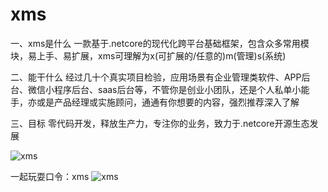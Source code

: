 # xms
一、xms是什么
    一款基于.netcore的现代化跨平台基础框架，包含众多常用模块，易上手、易扩展，xms可理解为x(可扩展的/任意的)m(管理)s(系统)

二、能干什么
    经过几十个真实项目检验，应用场景有企业管理类软件、APP后台、微信小程序后台、saas后台等，不管你是创业小团队，还是个人私单小能手，亦或是产品经理或实施顾问，通通有你想要的内容，强烈推荐深入了解

三、目标
    零代码开发，释放生产力，专注你的业务，致力于.netcore开源生态发展

![xms](https://img2018.cnblogs.com/common/297639/201911/297639-20191107150744775-614786712.png "xms脑图")  

一起玩耍口令：xms
![xms](https://img2018.cnblogs.com/common/297639/201911/297639-20191107145432285-310031871.png "xms官方交流群")
